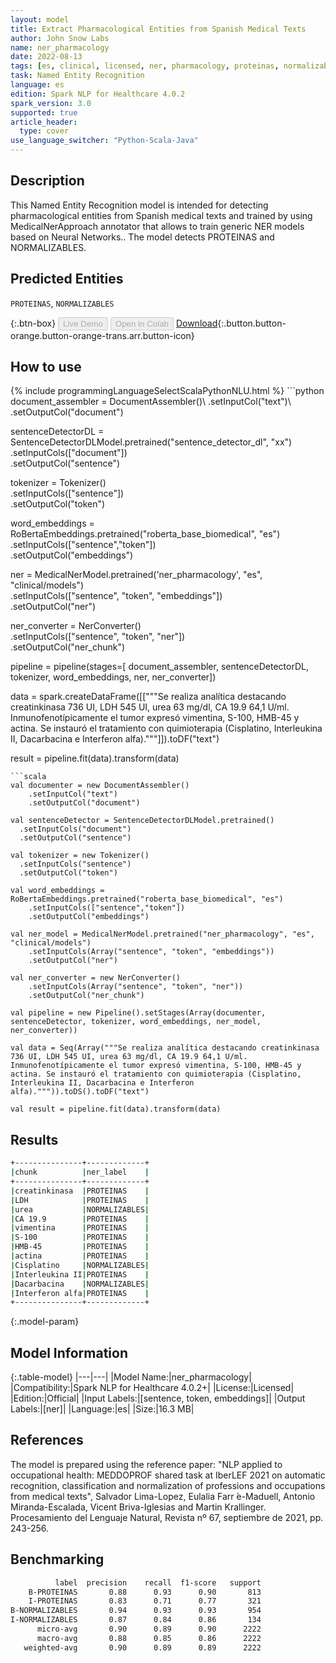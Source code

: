 ```yaml
---
layout: model
title: Extract Pharmacological Entities from Spanish Medical Texts
author: John Snow Labs
name: ner_pharmacology
date: 2022-08-13
tags: [es, clinical, licensed, ner, pharmacology, proteinas, normalizables]
task: Named Entity Recognition
language: es
edition: Spark NLP for Healthcare 4.0.2
spark_version: 3.0
supported: true
article_header:
  type: cover
use_language_switcher: "Python-Scala-Java"
---
```


## Description

This Named Entity Recognition model is intended for detecting pharmacological entities from Spanish medical texts and trained by using MedicalNerApproach annotator that allows to train generic NER models based on Neural Networks.. 
The model detects PROTEINAS and NORMALIZABLES.

## Predicted Entities

`PROTEINAS`, `NORMALIZABLES`

{:.btn-box}
<button class="button button-orange" disabled>Live Demo</button>
<button class="button button-orange" disabled>Open in Colab</button>
[Download](https://s3.amazonaws.com/auxdata.johnsnowlabs.com/clinical/models/ner_pharmacology_es_4.0.2_3.0_1660355686728.zip){:.button.button-orange.button-orange-trans.arr.button-icon}

## How to use



<div class="tabs-box" markdown="1">
{% include programmingLanguageSelectScalaPythonNLU.html %}
```python
document_assembler = DocumentAssembler()\
	.setInputCol("text")\
	.setOutputCol("document")
 
sentenceDetectorDL = SentenceDetectorDLModel.pretrained("sentence_detector_dl", "xx")\
	.setInputCols(["document"])\
	.setOutputCol("sentence")

tokenizer = Tokenizer()\
	.setInputCols(["sentence"])\
	.setOutputCol("token")

word_embeddings = RoBertaEmbeddings.pretrained("roberta_base_biomedical", "es")\
	.setInputCols(["sentence","token"])\
	.setOutputCol("embeddings")

ner = MedicalNerModel.pretrained('ner_pharmacology', "es", "clinical/models") \
	.setInputCols(["sentence", "token", "embeddings"]) \
	.setOutputCol("ner")
 
ner_converter = NerConverter()\
	.setInputCols(["sentence", "token", "ner"])\
	.setOutputCol("ner_chunk")

pipeline = pipeline(stages=[
	document_assembler,
	sentenceDetectorDL,
	tokenizer,
	word_embeddings,
	ner,
	ner_converter])

data = spark.createDataFrame([["""Se realiza analítica destacando creatinkinasa 736 UI, LDH 545 UI, urea 63 mg/dl, CA 19.9 64,1 U/ml. Inmunofenotípicamente el tumor expresó vimentina, S-100, HMB-45 y actina. Se instauró el tratamiento con quimioterapia (Cisplatino, Interleukina II, Dacarbacina e Interferon alfa)."""]]).toDF("text")

result = pipeline.fit(data).transform(data)
```
```scala
val documenter = new DocumentAssembler() 
    .setInputCol("text") 
    .setOutputCol("document")

val sentenceDetector = SentenceDetectorDLModel.pretrained()
  .setInputCols("document")
  .setOutputCol("sentence")

val tokenizer = new Tokenizer()
  .setInputCols("sentence")
  .setOutputCol("token")

val word_embeddings = RoBertaEmbeddings.pretrained("roberta_base_biomedical", "es")
	.setInputCols(["sentence","token"])
	.setOutputCol("embeddings")

val ner_model = MedicalNerModel.pretrained("ner_pharmacology", "es", "clinical/models")
    .setInputCols(Array("sentence", "token", "embeddings"))
    .setOutputCol("ner")

val ner_converter = new NerConverter()
    .setInputCols(Array("sentence", "token", "ner"))
    .setOutputCol("ner_chunk")

val pipeline = new Pipeline().setStages(Array(documenter, sentenceDetector, tokenizer, word_embeddings, ner_model, ner_converter))

val data = Seq(Array("""Se realiza analítica destacando creatinkinasa 736 UI, LDH 545 UI, urea 63 mg/dl, CA 19.9 64,1 U/ml. Inmunofenotípicamente el tumor expresó vimentina, S-100, HMB-45 y actina. Se instauró el tratamiento con quimioterapia (Cisplatino, Interleukina II, Dacarbacina e Interferon alfa).""")).toDS().toDF("text")

val result = pipeline.fit(data).transform(data)
```
</div>

## Results

```bash
+---------------+-------------+
|chunk          |ner_label    |
+---------------+-------------+
|creatinkinasa  |PROTEINAS    |
|LDH            |PROTEINAS    |
|urea           |NORMALIZABLES|
|CA 19.9        |PROTEINAS    |
|vimentina      |PROTEINAS    |
|S-100          |PROTEINAS    |
|HMB-45         |PROTEINAS    |
|actina         |PROTEINAS    |
|Cisplatino     |NORMALIZABLES|
|Interleukina II|PROTEINAS    |
|Dacarbacina    |NORMALIZABLES|
|Interferon alfa|PROTEINAS    |
+---------------+-------------+
```

{:.model-param}
## Model Information

{:.table-model}
|---|---|
|Model Name:|ner_pharmacology|
|Compatibility:|Spark NLP for Healthcare 4.0.2+|
|License:|Licensed|
|Edition:|Official|
|Input Labels:|[sentence, token, embeddings]|
|Output Labels:|[ner]|
|Language:|es|
|Size:|16.3 MB|

## References

The model is prepared using the reference paper: "NLP applied to occupational health: MEDDOPROF shared task at IberLEF 2021 on automatic recognition, classification and normalization of professions and occupations from medical texts", Salvador Lima-Lopez, Eulalia Farr ́e-Maduell, Antonio Miranda-Escalada,
Vicent Briva-Iglesias and Martin Krallinger. Procesamiento del Lenguaje Natural, Revista nº 67, septiembre de 2021, pp. 243-256.

## Benchmarking

```bash
          label  precision    recall  f1-score   support
    B-PROTEINAS       0.88      0.93      0.90       813
    I-PROTEINAS       0.83      0.71      0.77       321
B-NORMALIZABLES       0.94      0.93      0.93       954
I-NORMALIZABLES       0.87      0.84      0.86       134
      micro-avg       0.90      0.89      0.90      2222
      macro-avg       0.88      0.85      0.86      2222
   weighted-avg       0.90      0.89      0.89      2222
```
